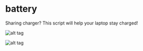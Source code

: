 # battery
Sharing charger? This script will help your laptop stay charged!

![alt tag](https://cloud.githubusercontent.com/assets/16251720/24991339/a2962ef8-2037-11e7-9412-e4723bb0c6be.png)

![alt tag](https://cloud.githubusercontent.com/assets/16251720/24991341/a9194166-2037-11e7-8b29-bc2e63ce117f.png)
